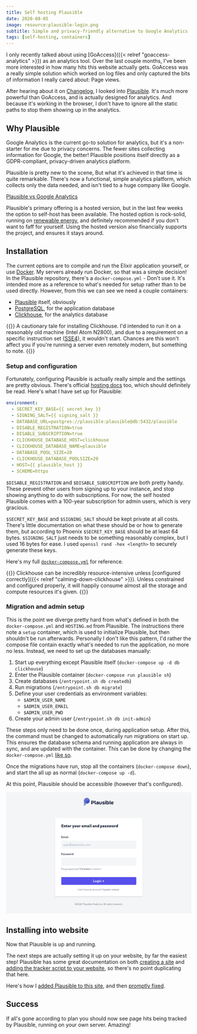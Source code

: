 ```yaml
---
title: Self hosting Plausible
date: 2020-08-05
image: resource:plausible-login.png
subtitle: Simple and privacy-friendly alternative to Google Analytics
tags: [self-hosting, containers]
---
```


I only recently talked about using [GoAccess]({{< relref "goaccess-analytics" >}}) as an analytics tool. Over the last couple months, I've been more interested in how many hits this website actually gets. GoAccess was a really simple solution which worked on log files and only captured the bits of information I really cared about: Page views.

After hearing about it on [Changelog](https://changelog.com/podcast/396), I looked into [Plausible](https://plausible.io/). It's much more powerful than GoAccess, and is actually designed for analytics. And because it's working in the browser, I don't have to ignore all the static paths to stop them showing up in the analytics.

## Why Plausible

Google Analytics is the current go-to solution for analytics, but it's a non-starter for me due to privacy concerns. The fewer sites collecting information for Google, the better! Plausible positions itself directly as a GDPR-compliant, privacy-driven analytics platform.

Plausible is pretty new to the scene, But what it's achieved in that time is quite remarkable. There's now a functional, simple analytics platform, which collects only the data needed, and isn't tied to a huge company like Google.

[Plausible vs Google Analytics](https://plausible.io/vs-google-analytics)

Plausible's primary offering is a hosted version, but in the last few weeks the option to self-host has been available. The hosted option is rock-solid, running on [renewable energy](https://plausible.io/blog/made-in-eu), and definitely recommended if you don't want to faff for yourself. Using the hosted version also financially supports the project, and ensures it stays around.

## Installation

The current options are to compile and run the Elixir application yourself, or use [Docker](https://hub.docker.com/r/plausible/analytics). My servers already run Docker, so that was a simple decision! In the Plausible repository, there's a `docker-compose.yml` - Don't use it. It's intended more as a reference to what's needed for setup rather than to be used directly. However, from this we can see we need a couple containers:

- [Plausible](https://hub.docker.com/r/plausible/analytics) itself, obviously
- [PostgreSQL](https://hub.docker.com/_/postgres), for the application database
- [Clickhouse](https://hub.docker.com/r/yandex/clickhouse-server), for the analytics database


{{<block tangent>}}
A cautionary tale for installing Clickhouse. I'd intended to run it on a reasonably old machine (Intel Atom N2800), and due to a requirement on a specific instruction set ([SSE4](https://en.wikipedia.org/wiki/SSE4)), it wouldn't start. Chances are this won't affect you if you're running a server even remotely modern, but something to note.
{{</block>}}

### Setup and configuration

Fortunately, configuring Plausible is actually really simple and the settings are pretty obvious. There's official [hosting docs](https://plausible.io/docs/self-hosting) too, which should definitely be read. Here's what I have set up for Plausible:

```yaml
environment:
  - SECRET_KEY_BASE={{ secret_key }}
  - SIGNING_SALT={{ signing_salt }}
  - DATABASE_URL=postgres://plausible:plausible@db:5432/plausible
  - DISABLE_REGISTRATION=true
  - DISABLE_SUBSCRIPTION=true
  - CLICKHOUSE_DATABASE_HOST=clickhouse
  - CLICKHOUSE_DATABASE_NAME=plausible
  - DATABASE_POOL_SIZE=20
  - CLICKHOUSE_DATABASE_POOLSIZE=20
  - HOST={{ plausible_host }}
  - SCHEME=https
```

`$DISABLE_REGISTRATION` and `$DISABLE_SUBSCRIPTION` are both pretty handy. These prevent other users from signing up to your instance, and stop showing anything to do with subscriptions. For now, the self hosted Plausible comes with a 100-year subscription for admin users, which is very gracious.

`$SECRET_KEY_BASE` and `$SIGNING_SALT` should be kept private at all costs. There's little documentation on what these should be or how to generate them, but according to Phoenix `$SECRET_KEY_BASE` should be at least 64 bytes. `$SIGNING_SALT` just needs to be something reasonably complex, but I used 16 bytes for ease. I used `openssl rand -hex <length>` to securely generate these keys.

Here's my full [`docker-compose.yml`](https://github.com/RealOrangeOne/infrastructure/blob/master/ansible/roles/plausible/files/docker-compose.yml) for reference.

{{<block warning>}}
Clickhouse can be incredibly resource-intensive unless [configured correctly]({{< relref "calming-down-clickhouse" >}}). Unless constrained and configured properly, it will happily consume almost all the storage and compute resources it's given.
{{</block>}}

### Migration and admin setup

This is the point we diverge pretty hard from what's defined in both the `docker-compose.yml` and `HOSTING.md` from Plausible. The instructions there note a `setup` container, which is used to initialize Plausible, but then shouldn't be run afterwards. Personally I don't like this pattern, I'd rather the compose file contain exactly what's needed to run the application, no more no less. Instead, we need to set up the databases manually:

1. Start up everything except Plausible itself (`docker-compose up -d db clickhouse`)
2. Enter the Plausible container (`docker-compose run plausible sh`)
3. Create databases (`/entrypoint.sh db createdb`)
4. Run migrations (`/entrypoint.sh db migrate`)
5. Define your user credentials as environment variables:
    - `$ADMIN_USER_NAME`
    - `$ADMIN_USER_EMAIL`
    - `$ADMIN_USER_PWD`
6. Create your admin user (`/entrypoint.sh db init-admin`)

These steps only need to be done once, during application setup. After this, the command must be changed to automatically run migrations on start up. This ensures the database schema and running application are always in sync, and are updated with the container. This can be done by changing the `docker-compose.yml` [like so](https://github.com/RealOrangeOne/infrastructure/commit/384a07b513e42942625df07184ae502957d41013).

Once the migrations have run, stop all the containers (`docker-compose down`), and start the all up as normal (`docker-compose up -d`).

At this point, Plausible should be accessible (however that's configured).

![Plausible login screen](plausible-login.png)

## Installing into website

Now that Plausible is up and running.

The next steps are actually setting it up on your website, by far the easiest step! Plausible has some great documentation on both [creating a site](https://docs.plausible.io/add-website) and [adding the tracker script to your website](https://docs.plausible.io/plausible-script), so there's no point duplicating that here.

Here's how I [added Plausible to this site](https://github.com/RealOrangeOne/theorangeone.net/commit/f87466090e70b819370ef57aa4fd5cd1acefb95a), and then [promptly fixed](https://github.com/RealOrangeOne/theorangeone.net/commit/3ce9f709fbbdb1e986f5ef3c5cadb6ea8cc76002).

## Success

If all's gone according to plan you should now see page hits being tracked by Plausible, running on your own server. Amazing!
